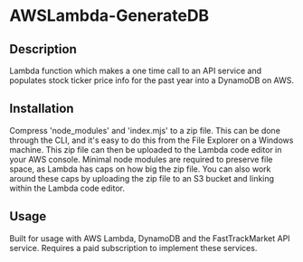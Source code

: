 # AWSLambda-GenerateDB

## Description
Lambda function which makes a one time call to an API service and populates stock ticker price info for the past year into a DynamoDB on AWS.

## Installation

Compress 'node_modules' and 'index.mjs' to a zip file. This can be done through the CLI, and it's easy to do this from the File Explorer on a Windows machine. This zip file can then be uploaded to the Lambda code editor in your AWS console. Minimal node modules are required to preserve file space, as Lambda has caps on how big the zip file. You can also work around these caps by uploading the zip file to an S3 bucket and linking within the Lambda code editor.

## Usage

Built for usage with AWS Lambda, DynamoDB and the FastTrackMarket API service. Requires a paid subscription to implement these services.
